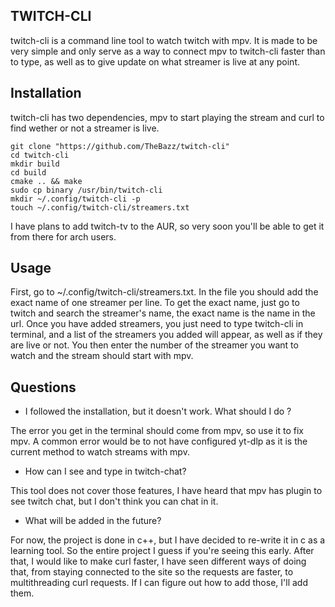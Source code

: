 ## TWITCH-CLI ##

twitch-cli is a command line tool to watch twitch with mpv. It is made to be very simple and only serve as a way to connect mpv to twitch-cli faster than to type, as well as to give update on what streamer is live at any point.

Installation
------------

twitch-cli has two dependencies, mpv to start playing the stream and curl to find wether or not a streamer is live.

```
git clone "https://github.com/TheBazz/twitch-cli"
cd twitch-cli 
mkdir build
cd build
cmake .. && make
sudo cp binary /usr/bin/twitch-cli
mkdir ~/.config/twitch-cli -p
touch ~/.config/twitch-cli/streamers.txt
```

I have plans to add twitch-tv to the AUR, so very soon you'll be able to get it from there for arch users.


Usage
-----

First, go to ~/.config/twitch-cli/streamers.txt. In the file you should add the exact name of one streamer per line. To get the exact name, just go to twitch and search the streamer's name, the exact name is the name in the url. Once you have added streamers, you just need to type twitch-cli in terminal, and a list of the streamers you added will appear, as well as if they are live or not. You then enter the number of the streamer you want to watch and the stream should start with mpv.

Questions
---------

- I followed the installation, but it doesn't work. What should I do ?

The error you get in the terminal should come from mpv, so use it to fix mpv. A common error would be to not have configured yt-dlp as it is the current method to watch streams with mpv.

- How can I see and type in twitch-chat?

This tool does not cover those features, I have heard that mpv has plugin to see twitch chat, but I don't think you can chat in it.

- What will be added in the future?

For now, the project is done in c++, but I have decided to re-write it in c as a learning tool. So the entire project I guess if you're seeing this early. 
After that, I would like to make curl faster, I have seen different ways of doing that, from staying connected to the site so the requests are faster, to multithreading curl requests. If I can figure out how to add those, I'll add them.
